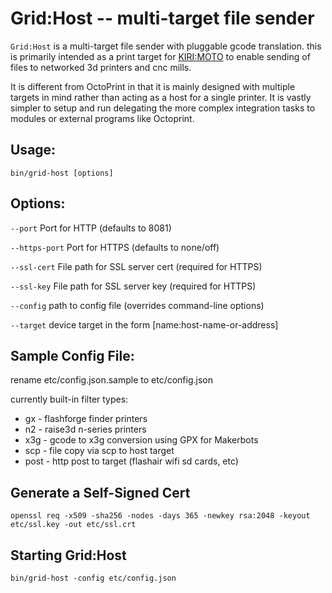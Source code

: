 # Grid:Host -- multi-target file sender

`Grid:Host` is a multi-target file sender with pluggable gcode
translation. this is primarily intended as a print target for
[KIRI:MOTO](https://grid.space/kiri/) to enable sending of files
to networked 3d printers and cnc mills.

It is different from OctoPrint in that it is mainly designed with
multiple targets in mind rather than acting as a host for a single
printer. It is vastly simpler to setup and run delegating the more
complex integration tasks to modules or external programs like
Octoprint.


## Usage:

    bin/grid-host [options]


## Options:

`--port` Port for HTTP (defaults to 8081)

`--https-port` Port for HTTPS (defaults to none/off)

`--ssl-cert` File path for SSL server cert (required for HTTPS)

`--ssl-key` File path for SSL server key (required for HTTPS)

`--config` path to config file (overrides command-line options)

`--target` device target in the form [name:host-name-or-address]


## Sample Config File:

rename etc/config.json.sample to etc/config.json

currently built-in filter types:

* gx - flashforge finder printers
* n2 - raise3d n-series printers
* x3g - gcode to x3g conversion using GPX for Makerbots
* scp - file copy via scp to host target
* post - http post to target (flashair wifi sd cards, etc)


## Generate a Self-Signed Cert

    openssl req -x509 -sha256 -nodes -days 365 -newkey rsa:2048 -keyout etc/ssl.key -out etc/ssl.crt


## Starting Grid:Host

    bin/grid-host -config etc/config.json
